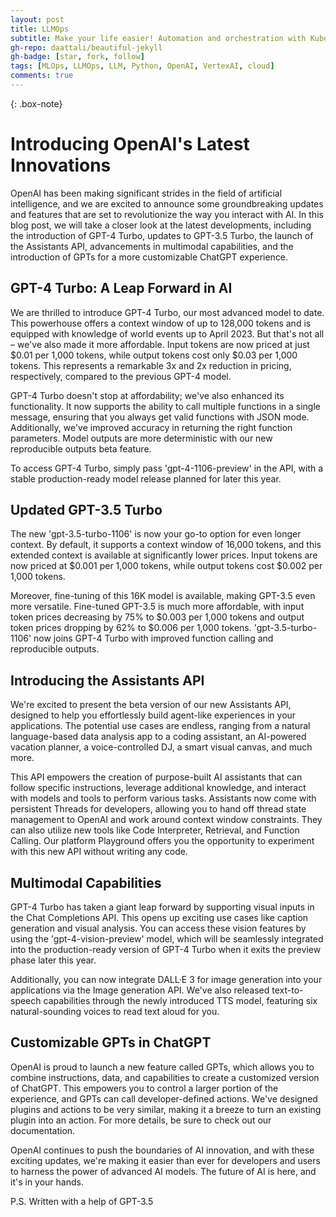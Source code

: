 ```yaml
---
layout: post
title: LLMOps
subtitle: Make your life easier! Automation and orchestration with Kubeflow pipelines.
gh-repo: daattali/beautiful-jekyll
gh-badge: [star, fork, follow]
tags: [MLOps, LLMOps, LLM, Python, OpenAI, VertexAI, cloud]
comments: true
---
```


{: .box-note}

# Introducing OpenAI's Latest Innovations

OpenAI has been making significant strides in the field of artificial intelligence, and we are excited to announce some groundbreaking updates and features that are set to revolutionize the way you interact with AI. In this blog post, we will take a closer look at the latest developments, including the introduction of GPT-4 Turbo, updates to GPT-3.5 Turbo, the launch of the Assistants API, advancements in multimodal capabilities, and the introduction of GPTs for a more customizable ChatGPT experience.

## GPT-4 Turbo: A Leap Forward in AI

We are thrilled to introduce GPT-4 Turbo, our most advanced model to date. This powerhouse offers a context window of up to 128,000 tokens and is equipped with knowledge of world events up to April 2023. But that's not all – we've also made it more affordable. Input tokens are now priced at just $0.01 per 1,000 tokens, while output tokens cost only $0.03 per 1,000 tokens. This represents a remarkable 3x and 2x reduction in pricing, respectively, compared to the previous GPT-4 model.

GPT-4 Turbo doesn't stop at affordability; we've also enhanced its functionality. It now supports the ability to call multiple functions in a single message, ensuring that you always get valid functions with JSON mode. Additionally, we've improved accuracy in returning the right function parameters. Model outputs are more deterministic with our new reproducible outputs beta feature.

To access GPT-4 Turbo, simply pass 'gpt-4-1106-preview' in the API, with a stable production-ready model release planned for later this year.

## Updated GPT-3.5 Turbo

The new 'gpt-3.5-turbo-1106' is now your go-to option for even longer context. By default, it supports a context window of 16,000 tokens, and this extended context is available at significantly lower prices. Input tokens are now priced at $0.001 per 1,000 tokens, while output tokens cost $0.002 per 1,000 tokens.

Moreover, fine-tuning of this 16K model is available, making GPT-3.5 even more versatile. Fine-tuned GPT-3.5 is much more affordable, with input token prices decreasing by 75% to $0.003 per 1,000 tokens and output token prices dropping by 62% to $0.006 per 1,000 tokens. 'gpt-3.5-turbo-1106' now joins GPT-4 Turbo with improved function calling and reproducible outputs.

## Introducing the Assistants API

We're excited to present the beta version of our new Assistants API, designed to help you effortlessly build agent-like experiences in your applications. The potential use cases are endless, ranging from a natural language-based data analysis app to a coding assistant, an AI-powered vacation planner, a voice-controlled DJ, a smart visual canvas, and much more.

This API empowers the creation of purpose-built AI assistants that can follow specific instructions, leverage additional knowledge, and interact with models and tools to perform various tasks. Assistants now come with persistent Threads for developers, allowing you to hand off thread state management to OpenAI and work around context window constraints. They can also utilize new tools like Code Interpreter, Retrieval, and Function Calling. Our platform Playground offers you the opportunity to experiment with this new API without writing any code.

## Multimodal Capabilities

GPT-4 Turbo has taken a giant leap forward by supporting visual inputs in the Chat Completions API. This opens up exciting use cases like caption generation and visual analysis. You can access these vision features by using the 'gpt-4-vision-preview' model, which will be seamlessly integrated into the production-ready version of GPT-4 Turbo when it exits the preview phase later this year.

Additionally, you can now integrate DALL·E 3 for image generation into your applications via the Image generation API. We've also released text-to-speech capabilities through the newly introduced TTS model, featuring six natural-sounding voices to read text aloud for you.

## Customizable GPTs in ChatGPT

OpenAI is proud to launch a new feature called GPTs, which allows you to combine instructions, data, and capabilities to create a customized version of ChatGPT. This empowers you to control a larger portion of the experience, and GPTs can call developer-defined actions. We've designed plugins and actions to be very similar, making it a breeze to turn an existing plugin into an action. For more details, be sure to check out our documentation.

OpenAI continues to push the boundaries of AI innovation, and with these exciting updates, we're making it easier than ever for developers and users to harness the power of advanced AI models. The future of AI is here, and it's in your hands.

P.S. Written with a help of GPT-3.5
